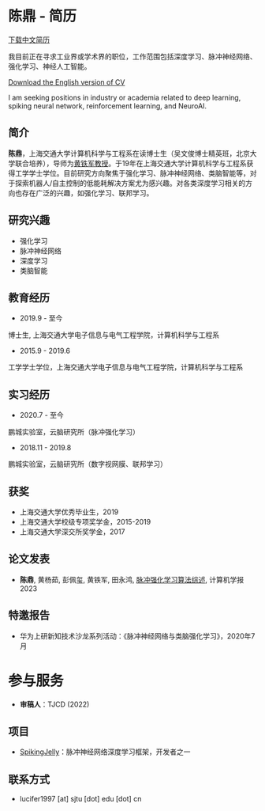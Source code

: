 # 陈鼎 - 简历

[下载中文简历]()

我目前正在寻求工业界或学术界的职位，工作范围包括深度学习、脉冲神经网络、强化学习、神经人工智能。

[Download the English version of CV]()

I am seeking positions in industry or academia related to deep learning, spiking neural network, reinforcement learning, and NeuroAI.

## 简介

**陈鼎**，上海交通大学计算机科学与工程系在读博士生（吴文俊博士精英班，北京大学联合培养），导师为[黄铁军教授](https://www.pkuml.org/staff/tjhuang.html)。于19年在上海交通大学计算机科学与工程系获得工学学士学位。目前研究方向聚焦于强化学习、脉冲神经网络、类脑智能等，对于探索机器人/自主控制的低能耗解决方案尤为感兴趣。对各类深度学习相关的方向也存在广泛的兴趣，如强化学习、联邦学习。

## 研究兴趣

- 强化学习
- 脉冲神经网络
- 深度学习
- 类脑智能

## 教育经历

- 2019.9 - 至今

博士生, 上海交通大学电子信息与电气工程学院，计算机科学与工程系

- 2015.9 - 2019.6

工学学士学位，上海交通大学电子信息与电气工程学院，计算机科学与工程系

## 实习经历

- 2020.7 - 至今

鹏城实验室，云脑研究所（脉冲强化学习）

- 2018.11 - 2019.8

鹏城实验室，云脑研究所（数字视网膜、联邦学习）

## 获奖

- 上海交通大学优秀毕业生，2019
- 上海交通大学校级专项奖学金，2015-2019
- 上海交通大学深交所奖学金，2017

## 论文发表

- **陈鼎**, 黄杨茹, 彭佩玺, 黄铁军, 田永鸿, [脉冲强化学习算法综述](), 计算机学报 2023

## 特邀报告

- 华为上研新知技术沙龙系列活动：《脉冲神经网络与类脑强化学习》，2020年7月

# 参与服务

- **审稿人**：TJCD (2022)

## 项目

- [SpikingJelly](https://github.com/fangwei123456/spikingjelly)：脉冲神经网络深度学习框架，开发者之一

## 联系方式

- lucifer1997 [at] sjtu [dot] edu [dot] cn

